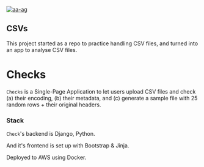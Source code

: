 [![aa-ag](https://circleci.com/gh/aa-ag/csvs.svg?style=shield)](https://circleci.com/gh/aa-ag/csvs)

<!-- [![aa-ag](https://dl.circleci.com/insights-snapshot/gh/aa-ag/csvs/main/workflow/badge.svg?window=30d)](https://app.circleci.com/insights/github/aa-ag/csvs?branches=main&workflows=workflowy&reporting-window=last-30-days&insights-snapshot=true) -->


## CSVs

This project started as a repo to practice handling CSV files, and turned into an app to analyse CSV files.

# Checks

`Checks` is a Single-Page Application to let users upload CSV files and check (a) their encoding, (b) their metadata, and (c) generate a sample file with 25 random rows + their original headers.

### Stack

`Check`'s backend is Django, Python.

And it's frontend is set up with Bootstrap & Jinja.

Deployed to AWS using Docker.